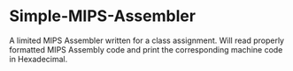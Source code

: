 # Simple-MIPS-Assembler
A limited MIPS Assembler written for a class assignment. Will read properly formatted MIPS Assembly code and print the corresponding machine code in Hexadecimal.
